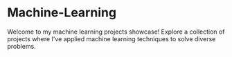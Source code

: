 # Machine-Learning
Welcome to my machine learning projects showcase! Explore a collection of projects where I've applied machine learning techniques to solve diverse problems.

